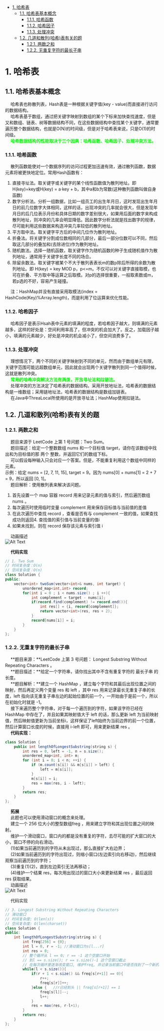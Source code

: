 

<!-- TOC -->

- [1. 哈希表](#1-哈希表)
    - [1.1. 哈希表基本概念](#11-哈希表基本概念)
        - [1.1.1. 哈希函数](#111-哈希函数)
        - [1.1.2. 哈希因子](#112-哈希因子)
        - [1.1.3. 处理冲突](#113-处理冲突)
    - [1.2. 几道和散列(哈希)表有关的题](#12-几道和散列哈希表有关的题)
        - [1.2.1. 两数之和](#121-两数之和)
        - [1.2.2. 无重复字符的最长子串](#122-无重复字符的最长子串)

<!-- /TOC -->

# 1. 哈希表  
<!-- 
https://mp.weixin.qq.com/s/OHROn0ya_nWR6qkaSFmacw
-->
## 1.1. 哈希表基本概念  
&emsp; 哈希表也称散列表，Hash表是一种根据关键字值(key - value)而直接进行访问的数据结构。  
&emsp; 哈希表基于数组，通过把关键字映射到数组的某个下标来加快查找速度，但是又和数组、链表、树等数据结构不同，在这些数据结构中查找某个关键字，通常要遍历整个数据结构，也就是O(N)的时间级，但是对于哈希表来说，只是O(1)的时间级。  
&emsp; **<font color = "lime">哈希数据结构的性能取决于三个因素：哈希函数、哈希因子、处理冲突方法。</font>**  

### 1.1.1. 哈希函数  
&emsp; 散列函数能使对一个数据序列的访问过程更加迅速有效，通过散列函数，数据元素将被更快地定位。常用Hash函数有：  
1. 直接寻址法。取关键字或关键字的某个线性函数值为散列地址。即H(key)=key或H(key) = a·key + b，其中a和b为常数(这种散列函数叫做自身函数)  
2. 数字分析法。分析一组数据，比如一组员工的出生年月日，这时发现出生年月日的前几位数字大体相同，这样的话，出现冲突的几率就会很大，但是发现年月日的后几位表示月份和具体日期的数字差别很大，如果用后面的数字来构成散列地址，则冲突的几率会明显降低。因此数字分析法就是找出数字的规律，尽可能利用这些数据来构造冲突几率较低的散列地址。  
3. 平方取中法。取关键字平方后的中间几位作为散列地址。  
4. 折叠法。将关键字分割成位数相同的几部分，最后一部分位数可以不同，然后取这几部分的叠加和(去除进位)作为散列地址。  
5. 随机数法。选择一随机函数，取关键字作为随机函数的种子生成随机值作为散列地址，通常用于关键字长度不同的场合。  
6. 除留余数法。取关键字被某个不大于散列表表长m的数p除后所得的余数为散列地址。即 H(key) = key MOD p，p<=m。不仅可以对关键字直接取模，也可在折叠、平方取中等运算之后取模。对p的选择很重要，一般取素数或m，若p选的不好，容易产生碰撞。  

&emsp; 注：HashMap并没有直接采用取模法(index = HashCode(Key)%Array.length)，而是利用了位运算来优化性能。  

### 1.1.2. 哈希因子  
&emsp; 哈希因子是表示Hsah表中元素的填满的程度，若哈希因子越大，则填满的元素越多，这样的好处是：空间利用率高了，但冲突的机会加大了。反之，加载因子越小，填满的元素越少，好处是冲突的机会减小了，但空间浪费多了。  

### 1.1.3. 处理冲突
&emsp; 理想情况下，两个不同的关键字映射到不同的单元，然而由于数组单元有限，关键字范围可能远超数组单元，因此就会出现两个关键字散列到同一个值得时候，这就是散列冲突。  
&emsp; **<font color = "lime">常用的哈希冲突解决方法有两类，</font><font color = "lime">开放寻址法和拉链法。</font>**  
&emsp; 处理冲突的方法决定了哈希表的数据结构。采用开放地址法，哈希表的数据结构是一维数组；采用链地址法，哈希表的数据结构是数组加链表。  
&emsp; 在Java中ThreaLocal所使用的是开放寻址法；HashMap使用拉链法。  
<!-- 
处理冲突方法:常用的哈希冲突解决方法有两类，开放寻址法和拉链法(chaining)。
1. 开放寻址法；Hi=(H(key) + di) MOD m,i=1,2,…，k(k<=m-1)，其中H(key)为散列函数，m为散列表长，di为增量序列，可有下列三种取法：
1). di=1,2,3,…，m-1，称线性探测再散列；
2). di=1^2,-1^2,2^2,-2^2,3^2,…，±k^2,(k<=m/2)称二次探测再散列；
3). di=伪随机数序列，称伪随机探测再散列。
2. 再散列法：Hi=RHi(key),i=1,2,…，k RHi均是不同的散列函数，即在同义词产生地址冲突时计算另一个散列函数地址，直到冲突不再发生，这种方法不易产生“聚集”，但增加了计算时间。
3. 链地址法(拉链法)
4. 建立一个公共溢出区
-->

## 1.2. 几道和散列(哈希)表有关的题  
<!-- 
几道和散列(哈希)表有关的面试题
https://www.cnblogs.com/fivestudy/p/10537611.html
-->

### 1.2.1. 两数之和  
&emsp; 题目来源于 LeetCode 上第 1 号问题：Two Sum。  
&emsp; 题目描述：给定一个整数数组 nums 和一个目标值 target，请你在该数组中找出和为目标值的那 两个 整数，并返回它们的数组下标。  
&emsp; 可以假设每种输入只会对应一个答案。但是，不能重复利用这个数组中同样的元素。  
示例：给定 nums = [2, 7, 11, 15], target = 9。因为 nums[0] + nums[1] = 2 + 7 = 9，所以返回 [0, 1]。  
&emsp; 题目解析：使用散列表来解决该问题。  
1. 首先设置一个 map 容器 record 用来记录元素的值与索引，然后遍历数组 nums 。  
2. 每次遍历时使用临时变量 complement 用来保存目标值与当前值的差值
3. 在此次遍历中查找 record ，查看是否有与 complement 一致的值，如果查找成功则返回4. 查找值的索引值与当前变量的值i
5. 如果未找到，则在 record 保存该元素与索引值 i

&emsp; 动画描述  
![Alt Text](https://gitee.com/wt1814/pic-host/raw/master/images/java/function/644.gif)  

&emsp; **代码实现**  

```java
// 1. Two Sum
// 时间复杂度：O(n)
// 空间复杂度：O(n)
class Solution {
public:
    vector<int> twoSum(vector<int>& nums, int target) {
        unordered_map<int,int> record;
        for(int i = 0 ; i < nums.size() ; i ++){
            int complement = target - nums[i];
            if(record.find(complement) != record.end()){
                int res[] = {i, record[complement]};
                return vector<int>(res, res + 2);
            }
            record[nums[i]] = i;
        }
    }
};
```

### 1.2.2. 无重复字符的最长子串  
&emsp; **题目来源：**LeetCode 上第 3 号问题： Longest Substring Without Repeating Characters 。  
&emsp; **题目描述：**给定一个字符串，请你找出其中不含有重复字符的 最长子串 的长度。  
&emsp; **题目解析：**建立一个 HashMap ，建立每个字符和其最后出现位置之间的映射，然后再定义两个变量 res 和 left ，其中 res 用来记录最长无重复子串的长度，left 指向该无重复子串左边的起始位置的前一个，一开始由于是前一个，所以在初始化时就是 -1。  
&emsp; 接下来遍历整个字符串，对于每一个遍历到的字符，如果该字符已经在 HashMap 中存在了，并且如果其映射值大于 left 的话，那么更新 left 为当前映射值，然后映射值更新为当前坐标i，这样保证了left始终为当前边界的前一个位置，然后计算窗口长度的时候，直接用 i-left 即可，用来更新结果 res 。  
&emsp; **代码实现：**  

```java
class Solution {
    public int lengthOfLongestSubstring(string s) {
        int res = 0, left = -1, n = s.size();
        unordered_map<int, int> m;
        for (int i = 0; i < n; ++i) {
            if (m.count(s[i]) && m[s[i]] > left) {
                left = m[s[i]];  
            }
            m[s[i]] = i;
            res = max(res, i - left);            
        }
        return res;
    }
};
```

&emsp; **拓展**  
&emsp; 此题也可以使用滑动窗口的概念来处理。  
&emsp; 建立一个 256 位大小的整型数组freg ，用来建立字符和其出现位置之间的映射。  
&emsp; 维护一个滑动窗口，窗口内的都是没有重复的字符，去尽可能的扩大窗口的大小，窗口不停的向右滑动。  
&emsp; (1)如果当前遍历到的字符从未出现过，那么直接扩大右边界；  
&emsp; (2)如果当前遍历到的字符出现过，则缩小窗口(左边索引向右移动)，然后继续观察当前遍历到的字符；  
&emsp; (3)重复(1)(2)，直到左边索引无法再移动；  
&emsp; (4)维护一个结果 res，每次用出现过的窗口大小来更新结果 res ，最后返回 res 获取结果。  
&emsp; 动画描述  
![Alt Text](https://gitee.com/wt1814/pic-host/raw/master/images/java/function/645.gif)  

&emsp; 代码实现  

```java
// 3. Longest Substring Without Repeating Characters
// 滑动窗口
// 时间复杂度: O(len(s))
// 空间复杂度: O(len(charset))
class Solution {
public:
    int lengthOfLongestSubstring(string s) {
        int freq[256] = {0};
        int l = 0, r = -1; //滑动窗口为s[l...r]
        int res = 0;
        // 整个循环从 l == 0; r == -1 这个空窗口开始
        // 到l == s.size(); r == s.size()-1 这个空窗口截止
        // 在每次循环里逐渐改变窗口, 维护freq, 并记录当前窗口中是否找到了一个新的最优值
        while(l < s.size()){
            if(r + 1 < s.size() && freq[s[r+1]] == 0){
                r++;
                freq[s[r]]++;
            }else {   //r已经到头 || freq[s[r+1]] == 1
                freq[s[l]]--;
                l++;
            }
            res = max(res, r-l+1);
        }
        return res;
    }
};
```



